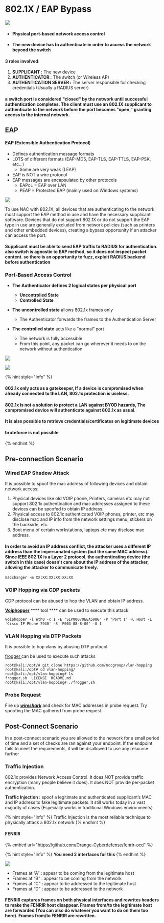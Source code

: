 # 802.1X / EAP Bypass

![](<../../.gitbook/assets/image (289) (1) (1).png>)

* #### Physical port-based network access control
* **The new device has to authenticate in order to access the network beyond the switch**

#### 3 roles involved:

1. **SUPPLICANT :** The new device
2. **AUTHENTICATOR :** The switch (or Wireless AP)
3. **AUTHENTICATION SERVER :** The server responsible for checking credentials (Usually a RADIUS server)

#### a switch port is considered "closed" by the network until successful authentication completes. The client must use an 802.1X supplicant to authenticate to the network before the port becomes "open," granting access to the internal network.

## EAP

#### EAP (Extensible Authentication Protocol)

* Defines authentication message formats
* LOTS of different formats (EAP-MD5, EAP-TLS, EAP-TTLS, EAP-PSK, etc…)
  * Some are very weak (LEAP)
* EAP is NOT a wire protocol
* EAP messages are encapsulated by other protocols
  * EAPoL = EAP over LAN
  * PEAP = Protected EAP (mainly used on Windows systems)

![](<../../.gitbook/assets/image (292) (1) (1).png>)

To use NAC with 802.1X, all devices that are authenticating to the network must support the EAP method in use and have the necessary supplicant software. Devices that do not support 802.1X or do not support the EAP type in use are generally excluded from network policies (such as printers and other embedded devices), creating a bypass opportunity if an attacker can access the port.

#### Supplicant must be able to send EAP traffic to RADIUS for authentication. also switch is agnostic to EAP method, so it does not inspect packet content. so there is an opportunity to fuzz, exploit RADIUS backend before authentication

### Port-Based Access Control

* **The Authenticator defines 2 logical states per physical port**
  * **Uncontrolled State**
  * **Controlled State**



* **The uncontrolled state** allows 802.1x frames only
  * The Authenticator forwards the frames to the Authentication Server
* **The controlled state** acts like a “normal” port
  * The network is fully accessible
  * From this point, any packet can go wherever it needs to on the network without authentication&#x20;

![](<../../.gitbook/assets/image (281) (1) (1).png>)



![](<../../.gitbook/assets/image (283) (1) (1).png>)

{% hint style="info" %}
#### 802.1x only acts as a gatekeeper, If a device is compromised when already connected to the LAN, 802.1x protection is useless.&#x20;

#### 802.1x is not a solution to protect a LAN against BYOD hazards, The compromised device will authenticate against 802.1x as usual.

#### It is also possible to retrieve credentials/certificates on legitimate devices

#### bruteforce is not possible
{% endhint %}

## Pre-connection Scenario

### Wired EAP Shadow Attack

It is possible to spoof the mac address of following devices and obtain network access:

1. Physical devices like old VOIP phone, Printers, cameras etc may not support 802.1x authentication and mac addresses assigned to these devices can be spoofed to obtain IP address.
2. Physical access to 802.1x authenticated VOIP phones, printer, etc may disclose mac and IP info from the network settings menu, stickers on the backside, etc.&#x20;
3. Boot menu of certain workstations, laptops etc may disclose mac address.

#### In order to avoid an IP address conflict, the attacker uses a different IP address than the impersonated system (but the same MAC address). Since IEEE 802.1X is a Layer 2 protocol, the authenticating device (the switch in this case) doesn't care about the IP address of the attacker, allowing the attacker to communicate freely.

```
macchanger -m XX:XX:XX:XX:XX:XX
```

### VOIP Hopping via CDP packets

CDP protocol can be abused to hop the VLAN and obtain IP address.

[**Voiphopper**](https://tools.kali.org/sniffingspoofing/voiphopper) **** tool **** can be used to execute this attack.

```
voiphopper -i eth0 -c 1 -E 'SIP00070EEA5086' -P 'Port 1' -C Host -L   'Cisco IP Phone 7940' -S 'P003-08-8-00' -U 1
```

### **VLAN Hopping via DTP Packets**

It is possible to hop vlans by abusing DTP protocol.

&#x20;[frogger ](https://github.com/nccgroup/vlan-hopping)can be used to execute such attacks

```
root@kali:/opt/# git clone https://github.com/nccgroup/vlan-hopping
root@kali:/opt# cd vlan-hopping/
root@kali:/opt/vlan-hopping# ls
frogger.sh  LICENSE  README.md
root@kali:/opt/vlan-hopping# ./frogger.sh
```

### **Probe Request**

Fire up [_**wireshark**_](https://www.wireshark.org) and check for MAC addresses in probe request. Try spoofing the MAC gathered from probe request.

## Post-Connect Scenario

In a post-connect scenario you are allowed to the network for a small period of time and a set of checks are ran against your endpoint. If the endpoint fails to meet the requirements, it will be disallowed to use any resource further

### Traffic Injection

802.1x provides Network Access Control. It does NOT provide traffic encryption (many people believe it does).  It does NOT provide per-packet authentication.

**Traffic Injection :** spoof a legitimate and authenticated supplicant’s MAC and IP address to fake legitimate packets. it still works today in a vast majority of cases (Especially works in traditional Windows environments)

{% hint style="info" %}
Traffic Injection is the most reliable technique to physically attack a 802.1x network
{% endhint %}

#### FENRIR

{% embed url="https://github.com/Orange-Cyberdefense/fenrir-ocd" %}

{% hint style="info" %}
**You need 2 interfaces for this**
{% endhint %}

![](<../../.gitbook/assets/image (298) (1).png>)

* Frames at “A” : appear to be coming from the legitimate host
* Frames at “B” : appear to be coming from the network
* Frames at “C” : appear to be addressed to the legitimate host
* Frames at “D” : appear to be addressed to the network

#### FENRIR captures frames on both physical interfaces and rewrites headers to make the FENRIR host disappear. Frames from/to the legitimate host are forwarded (You can also do whatever you want to do on them too here). Frames from/to FENRIR are rewritten.
